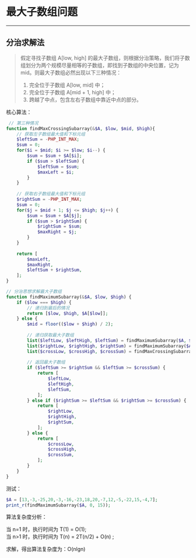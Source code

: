 # 最大子数组问题

---

## 分治求解法

> 假定寻找子数组 A[low, high] 的最大子数组，则根据分治策略，我们将子数组划分为两个规模尽量相等的子数组，即找到子数组的中央位置，记为 mid。则最大子数组必然出现以下三种情况：
>
> 1. 完全位于子数组 A[low, mid] 中；
> 2. 完全位于子数组 A[mid + 1, high] 中；
> 3. 跨越了中点，包含左右子数组中靠近中点的部分。

核心算法：

```php
 // 第三种情况
function findMaxCrossingSubarray(&$A, $low, $mid, $high){
    // 获取左子数组最大值和下标元组
    $leftSum = -PHP_INT_MAX;
    $sum = 0;
    for($i = $mid; $i >= $low; $i--) {
        $sum = $sum + $A[$i];
        if ($sum > $leftSum) {
            $leftSum = $sum;
            $maxLeft = $i;
        }
    }
    
    // 获取右子数组最大值和下标元组
    $rightSum = -PHP_INT_MAX;
    $sum = 0;
    for($j = $mid + 1; $j <= $high; $j++) {
        $sum = $sum + $A[$j];
        if ($sum > $rightSum) {
            $rightSum = $sum;
            $maxRight = $j;
        }
    }
    
    return [
        $maxLeft,
        $maxRight,
        $leftSum + $rightSum,
    ];
}

// 分治思想求解最大子数组
function findMaximumSubarray(&$A, $low, $high) {
    if ($low === $high) {
        // 递归到最后的情况
        return [$low, $high, $A[$low]];
    } else {
        $mid = floor(($low + $high) / 2);
        
        // 递归获取最大子数组
        list($leftLow, $leftHigh, $leftSum) = findMaximumSubarray($A, $low, $mid);
        list($rightLow, $rightHigh, $rightSum) = findMaximumSubarray($A, $mid + 1, $high);
        list($crossLow, $crossHigh, $crossSum) = findMaxCrossingSubarray($A, $low, $mid, $high);
        
        // 返回最大子数组
        if ($leftSum >= $rightSum && $leftSum >= $crossSum) {
            return [
                $leftLow,
                $leftHigh,
                $leftSum,
            ];
        } else if ($rightSum >= $leftSum && $rightSum >= $crossSum) {
            return [
                $rightLow,
                $rightHigh,
                $rightSum,
            ];
        } else {
            return [
                $crossLow,
                $crossHigh,
                $crossSum,
            ];
        }
    }
}
```

测试：

```php
$A = [13,-3,-25,20,-3,-16,-23,18,20,-7,12,-5,-22,15,-4,7];
print_r(findMaximumSubarray($A, 0, 15));
```

算法复杂度分析：

当 n=1 时，执行时间为 T(1) = O(1);  
当 n>1 时，执行时间为 T(n) = 2T(n/2) + O(n) ;

求解，得出算法复杂度为：O(nlgn)

